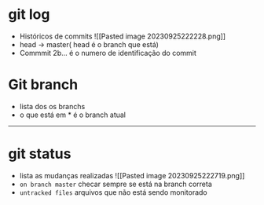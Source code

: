 # git log
- Históricos de commits
![[Pasted image 20230925222228.png]]
- head -> master( head é o branch que está)
- Commmit 2b... é o numero de identificação do commit

# Git branch
- lista dos os branchs
- o que está em * é o branch atual
----
# git status
- lista as mudanças realizadas
![[Pasted image 20230925222719.png]]
- ``on branch master`` checar sempre se está na branch correta
- ``untracked files`` arquivos que não está sendo monitorado
